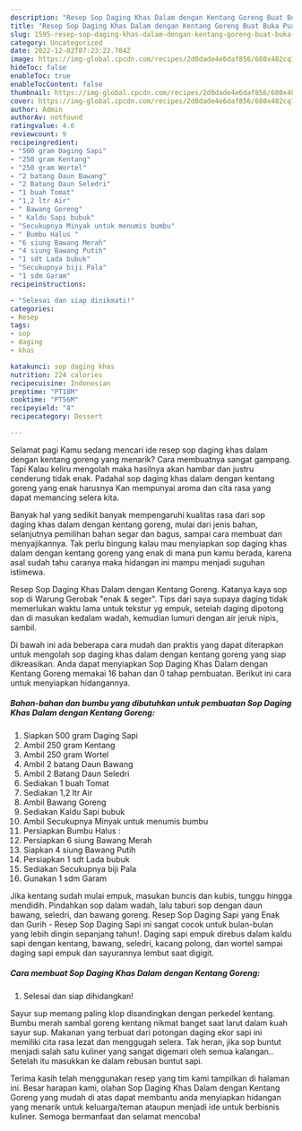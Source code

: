 ```yaml
---
description: "Resep Sop Daging Khas Dalam dengan Kentang Goreng Buat Buka Puasa"
title: "Resep Sop Daging Khas Dalam dengan Kentang Goreng Buat Buka Puasa"
slug: 1595-resep-sop-daging-khas-dalam-dengan-kentang-goreng-buat-buka-puasa
category: Uncategorized
date: 2022-12-02T07:23:22.704Z
image: https://img-global.cpcdn.com/recipes/2d0dade4e6daf856/680x482cq70/sop-daging-khas-dalam-dengan-kentang-goreng-foto-resep-utama.jpg
hideToc: false
enableToc: true
enableTocContent: false
thumbnail: https://img-global.cpcdn.com/recipes/2d0dade4e6daf856/680x482cq70/sop-daging-khas-dalam-dengan-kentang-goreng-foto-resep-utama.jpg
cover: https://img-global.cpcdn.com/recipes/2d0dade4e6daf856/680x482cq70/sop-daging-khas-dalam-dengan-kentang-goreng-foto-resep-utama.jpg
author: Admin
authorAv: notfound
ratingvalue: 4.6
reviewcount: 9
recipeingredient:
- "500 gram Daging Sapi"
- "250 gram Kentang"
- "250 gram Wortel"
- "2 batang Daun Bawang"
- "2 Batang Daun Seledri"
- "1 buah Tomat"
- "1,2 ltr Air"
- " Bawang Goreng"
- " Kaldu Sapi bubuk"
- "Secukupnya Minyak untuk menumis bumbu"
- " Bumbu Halus "
- "6 siung Bawang Merah"
- "4 siung Bawang Putih"
- "1 sdt Lada bubuk"
- "Secukupnya biji Pala"
- "1 sdm Garam"
recipeinstructions:

- "Selesai dan siap dinikmati!"
categories:
- Resep
tags:
- sop
- daging
- khas

katakunci: sop daging khas 
nutrition: 224 calories
recipecuisine: Indonesian
preptime: "PT18M"
cooktime: "PT56M"
recipeyield: "4"
recipecategory: Dessert

---
```



Selamat pagi Kamu sedang mencari ide resep sop daging khas dalam dengan kentang goreng yang menarik? Cara membuatnya sangat gampang. Tapi Kalau keliru mengolah maka hasilnya akan hambar dan justru cenderung tidak enak. Padahal sop daging khas dalam dengan kentang goreng yang enak harusnya Kan mempunyai aroma dan cita rasa yang dapat memancing selera kita.


Banyak hal yang sedikit banyak mempengaruhi kualitas rasa dari sop daging khas dalam dengan kentang goreng, mulai dari jenis bahan, selanjutnya pemilihan bahan segar dan bagus, sampai cara membuat dan menyajikannya. Tak perlu bingung kalau mau menyiapkan sop daging khas dalam dengan kentang goreng yang enak di mana pun kamu berada, karena asal sudah tahu caranya maka hidangan ini mampu menjadi suguhan istimewa.

Resep Sop Daging Khas Dalam dengan Kentang Goreng. Katanya kaya sop sop di Warung Gerobak &#34;enak &amp; seger&#34;. Tips dari saya supaya daging tidak memerlukan waktu lama untuk tekstur yg empuk, setelah daging dipotong dan di masukan kedalam wadah, kemudian lumuri dengan air jeruk nipis, sambil.


Di bawah ini ada beberapa cara mudah dan praktis yang dapat diterapkan untuk mengolah sop daging khas dalam dengan kentang goreng yang siap dikreasikan. Anda dapat menyiapkan Sop Daging Khas Dalam dengan Kentang Goreng memakai 16 bahan dan 0 tahap pembuatan. Berikut ini cara untuk menyiapkan hidangannya.

<!--inarticleads1-->

##### Bahan-bahan dan bumbu yang dibutuhkan untuk pembuatan Sop Daging Khas Dalam dengan Kentang Goreng:

1. Siapkan 500 gram Daging Sapi
1. Ambil 250 gram Kentang
1. Ambil 250 gram Wortel
1. Ambil 2 batang Daun Bawang
1. Ambil 2 Batang Daun Seledri
1. Sediakan 1 buah Tomat
1. Sediakan 1,2 ltr Air
1. Ambil  Bawang Goreng
1. Sediakan  Kaldu Sapi bubuk
1. Ambil Secukupnya Minyak untuk menumis bumbu
1. Persiapkan  Bumbu Halus :
1. Persiapkan 6 siung Bawang Merah
1. Siapkan 4 siung Bawang Putih
1. Persiapkan 1 sdt Lada bubuk
1. Sediakan Secukupnya biji Pala
1. Gunakan 1 sdm Garam


Jika kentang sudah mulai empuk, masukan buncis dan kubis, tunggu hingga mendidih. Pindahkan sop dalam wadah, lalu taburi sop dengan daun bawang, seledri, dan bawang goreng. Resep Sop Daging Sapi yang Enak dan Gurih - Resep Sop Daging Sapi ini sangat cocok untuk bulan-bulan yang lebih dingin sepanjang tahun!. Daging sapi empuk direbus dalam kaldu sapi dengan kentang, bawang, seledri, kacang polong, dan wortel sampai daging sapi empuk dan sayurannya lembut saat digigit. 

<!--inarticleads2-->

##### Cara membuat Sop Daging Khas Dalam dengan Kentang Goreng:


1. Selesai dan siap dihidangkan!

Sayur sup memang paling klop disandingkan dengan perkedel kentang. Bumbu merah sambal goreng kentang nikmat banget saat larut dalam kuah sayur sup. Makanan yang terbuat dari potongan daging ekor sapi ini memiliki cita rasa lezat dan menggugah selera. Tak heran, jika sop buntut menjadi salah satu kuliner yang sangat digemari oleh semua kalangan.. Setelah itu masukkan ke dalam rebusan buntut sapi. 

Terima kasih telah menggunakan resep yang tim kami tampilkan di halaman ini. Besar harapan kami, olahan Sop Daging Khas Dalam dengan Kentang Goreng yang mudah di atas dapat membantu anda menyiapkan hidangan yang menarik untuk keluarga/teman ataupun menjadi ide untuk berbisnis kuliner. Semoga bermanfaat dan selamat mencoba!
